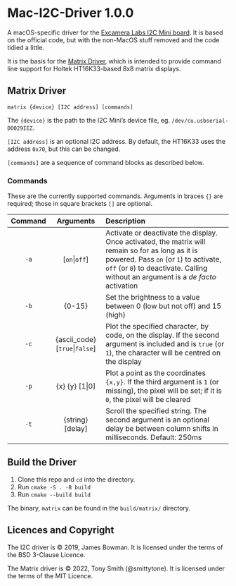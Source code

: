 # Mac-I2C-Driver 1.0.0

A macOS-specific driver for the [Excamera Labs I2C Mini board](https://i2cdriver.com/mini.html). It is based on the official code, but with the non-MacOS stuff removed and the code tidied a little.

It is the basis for the [Matrix Driver](#matrix-driver), which is intended to provide command line support for Holtek HT16K33-based 8x8 matrix displays.

## Matrix Driver

```shell
matrix {device} [I2C address] [commands]
```

The `{device}` is the path to the I2C Mini’s device file, eg. `/dev/cu.usbserial-DO029IEZ`.

`[I2C address]` is an optional I2C address. By default, the HT16K33 uses the address `0x70`, but this can be changed.

`[commands]` are a sequence of command blocks as described below.

### Commands

These are the currently supported commands. Arguments in braces `{}` are required; those in square brackets `[]` are optional.

| Command | Arguments | Description |
| :-: | :-: | :-- |
| `-a` | [`on`\|`off`] | Activate or deactivate the display. Once activated, the matrix will remain so for as long as it is powered. Pass `on` (or `1`) to activate, `off` (or `0`) to deactivate. Calling without an argument is a *de facto* activation |
| `-b` | {0-15} | Set the brightness to a value between 0 (low but not off) and 15 (high) |
| `-c` | {ascii_code} [`true`\|`false`] | Plot the specified character, by code, on the display. If the second argument is included and is `true` (or `1`), the character will be centred on the display |
| `-p` | {x} {y} [1\|0] | Plot a point as the coordinates `{x,y}`. If the third argument is `1` (or missing), the pixel will be set; if it is `0`, the pixel will be cleared |
| `-t` | {string} [delay] | Scroll the specified string. The second argument is an optional delay be between column shifts in milliseconds. Default: 250ms |

## Build the Driver

1. Clone this repo and `cd` into the directory.
1. Run `cmake -S . -B build`
1. Run `cmake --build build`

The binary, `matrix` can be found in the `build/matrix/` directory.

## Licences and Copyright

The I2C driver is © 2019, James Bowman. It is licensed under the terms of the BSD 3-Clause Licence.

The Matrix driver is © 2022, Tony Smith (@smittytone). It is licensed under the terms of the MIT Licence.